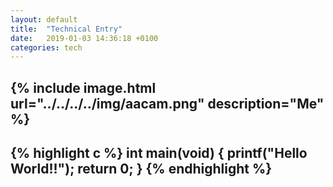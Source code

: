 ```yaml
---
layout: default
title:  "Technical Entry"
date:   2019-01-03 14:36:18 +0100
categories: tech
---
```

{% include image.html url="../../../../img/aacam.png" description="Me" %}
---

{% highlight c %}
int main(void)
{
    printf("Hello World!!");
    return 0;
}
{% endhighlight %}
---

